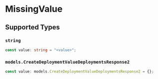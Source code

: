 # MissingValue


## Supported Types

### `string`

```typescript
const value: string = "<value>";
```

### `models.CreateDeploymentValueDeploymentsResponse2`

```typescript
const value: models.CreateDeploymentValueDeploymentsResponse2 = {};
```

